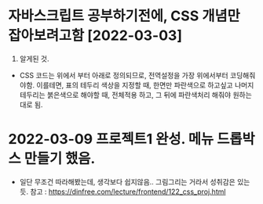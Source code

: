 # 자바스크립트 공부하기전에, CSS 개념만 잡아보려고함 [2022-03-03]

1. 알게된 것.

- CSS 코드는 위에서 부터 아래로 정의되므로, 전역설정을 가장 위에서부터 코딩해줘야함.
  이를테면, 표의 테두리 색상을 지정할 때, 한면만 파란색으로 하고싶고 나머지 테두리는 붉은색으로 해야할 때, 전체적용 하고, 그 뒤에 파란색처리 해줘야 원하는 대로 됨.

# 2022-03-09 프로젝트1 완성. 메뉴 드롭박스 만들기 했음.

- 일단 무조건 따라해봤는데, 생각보다 쉽지않음.. 그림그리는 거라서 성취감은 있는듯.
  참고 : https://dinfree.com/lecture/frontend/122_css_proj.html

